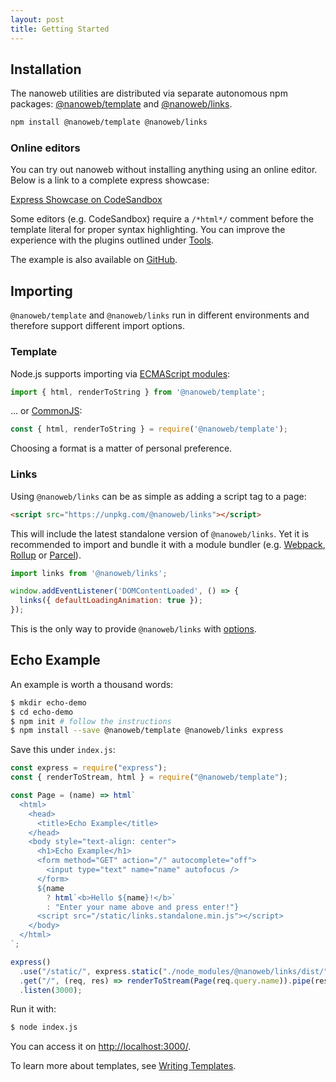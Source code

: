 ```yaml
---
layout: post
title: Getting Started
---
```


## Installation

The nanoweb utilities are distributed via separate autonomous npm packages: [@nanoweb/template](https://www.npmjs.com/package/@nanoweb/template) and [@nanoweb/links](https://www.npmjs.com/package/@nanoweb/links).

```bash
npm install @nanoweb/template @nanoweb/links
```

### Online editors

You can try out nanoweb without installing anything using an online editor. Below is a link to a complete express showcase:


<a href="https://codesandbox.io/s/determined-noyce-b5fbf" target="_blank">Express Showcase on CodeSandbox</a>

<div class="alert alert-info">

Some editors (e.g. CodeSandbox) require a `/*html*/` comment before the template literal for proper syntax highlighting. You can improve the experience with the plugins outlined under [Tools](./template/08-tools.html).

</div>

The example is also available on <a href="https://github.com/tbo/nanoweb/tree/master/examples/express-showcase" target="_blank">GitHub</a>.

## Importing

`@nanoweb/template` and `@nanoweb/links` run in different environments and therefore support different import options.

### Template
Node.js supports importing via [ECMAScript modules](https://nodejs.org/api/esm.html):
```js
import { html, renderToString } from '@nanoweb/template';
```
... or [CommonJS](https://nodejs.org/docs/latest/api/modules.html):

```js
const { html, renderToString } = require('@nanoweb/template');
```
Choosing a format is a matter of personal preference.

### Links

Using `@nanoweb/links` can be as simple as adding a script tag to a page:
```html
<script src="https://unpkg.com/@nanoweb/links"></script>
```
This will include the latest standalone version of `@nanoweb/links`. Yet it is recommended to import and bundle it with a module bundler (e.g. [Webpack](https://webpack.js.org/), [Rollup](https://rollupjs.org/) or [Parcel](https://parceljs.org/)).
```js
import links from '@nanoweb/links';

window.addEventListener('DOMContentLoaded', () => {
  links({ defaultLoadingAnimation: true });
});
```
This is the only way to provide `@nanoweb/links` with [options]().

## Echo Example

An example is worth a thousand words:
```bash
$ mkdir echo-demo
$ cd echo-demo
$ npm init # follow the instructions
$ npm install --save @nanoweb/template @nanoweb/links express
```
Save this under `index.js`:
```ts
const express = require("express");
const { renderToStream, html } = require("@nanoweb/template");

const Page = (name) => html`
  <html>
    <head>
      <title>Echo Example</title>
    </head>
    <body style="text-align: center">
      <h1>Echo Example</h1>
      <form method="GET" action="/" autocomplete="off">
        <input type="text" name="name" autofocus />
      </form>
      ${name
        ? html`<b>Hello ${name}!</b>`
        : "Enter your name above and press enter!"}
      <script src="/static/links.standalone.min.js"></script>
    </body>
  </html>
`;

express()
  .use("/static/", express.static("./node_modules/@nanoweb/links/dist/"))
  .get("/", (req, res) => renderToStream(Page(req.query.name)).pipe(res))
  .listen(3000);
```

Run it with:
```bash
$ node index.js
```
You can access it on [http://localhost:3000/](http://localhost:3000/).

To learn more about templates, see [Writing Templates](./template/01-writing-templates.html).
